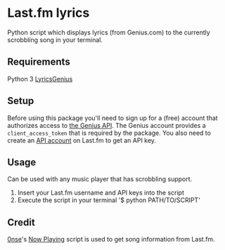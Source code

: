# Last.fm lyrics
Python script which displays lyrics (from Genius.com) to the currently scrobbling song in your terminal.

## Requirements
Python 3
[LyricsGenius](https://github.com/johnwmillr/LyricsGenius)

## Setup
Before using this package you'll need to sign up for a (free) account that authorizes access to [the Genius API](http://genius.com/api-clients). The Genius account provides a `client_access_token` that is required by the package.
You also need to create an [API account](https://www.last.fm/api/account/create) on Last.fm to get an API key.

## Usage
Can be used with any music player that has scrobbling support.

1. Insert your Last.fm username and API keys into the script
2. Execute the script in your terminal '$ python PATH/TO/SCRIPT'

## Credit
[0nse](https://github.com/0nse)'s [Now Playing](https://github.com/0nse/now_playing) script is used to get song information from Last.fm.
